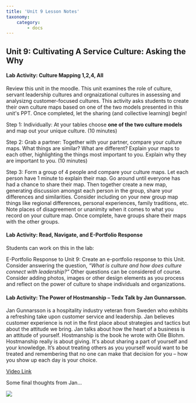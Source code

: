 ```yaml
---
title: 'Unit 9 Lesson Notes'
taxonomy:
    category:
        - docs
---
```


## Unit 9: Cultivating A Service Culture: Asking the Why

#### Lab Activity: Culture Mapping 1,2,4, All

Review this unit in the moodle. This unit examines the role of culture, servant leadership cultures 
and orgnaizational cultures in assessing and analysizng customer-focused cultures. This activity
asks students to create their own culture maps based on one of the two models
presented in this unit's PPT. Once completed, let the sharing (and collective learning) begin!

Step 1: Individually: At your tables choose **one of the two culture models**
and map out your unique culture. (10 minutes)

Step 2: Grab a partner: Together with your partner, compare your culture maps.
What things are similar? What are different? Explain your maps to each other,
highlighting the things most important to you. Explain why they are important to
you. (10 minutes)

Step 3: Form a group of 4 people and compare your culture maps. Let each person
have 1 minute to explain their map. Go around until everyone has had a chance to
share their map. Then together create a new map, generating discussion amongst
each person in the group, share your differences and similarities. Consider
including on your new group map things like regional differences, personal
experiences, family traditions, etc. Note places of disagreement or unanimity
when it comes to what you record on your culture map. Once complete, have groups
share their maps with the other groups.


#### Lab Activity: Read, Navigate, and E-Portfolio Response
Students can work on this in the lab:

E-Portfolio Response to Unit 9: Create an e-portfolio response to this
Unit. Consider answering the question, *“What is culture and how does
culture connect with leadership?”* Other questions can be considered of
course. Consider adding photos, images or other design elements as you
process and reflect on the power of culture to shape individuals and
organizations.


#### Lab Activity: The Power of Hostmanship – Tedx Talk by Jan Gunnarsson.
Jan Gunnarsson is a hospitality industry veteran from Sweden who exhibits a
refreshing take upon customer service and leadership. Jan believes customer
experience is not in the first place about strategies and tactics but about the
attitude we bring. Jan talks about how the heart of a business is an attitude of
yourself. Hostmanship is the book he wrote with Olle Blohm. Hostmanship really
is about giving. It's about sharing a part of yourself and your knowledge. It’s
about treating others as you yourself would want to be treated and remembering
that no one can make that decision for you – how you show up each day is your
choice.

[Video Link](https://www.youtube.com/watch?v=VEfUyOpG4b8)

Some final thoughts from Jan…

![](media/d81077a1e2a1835a786ce5a7e2c342a7.emf)
